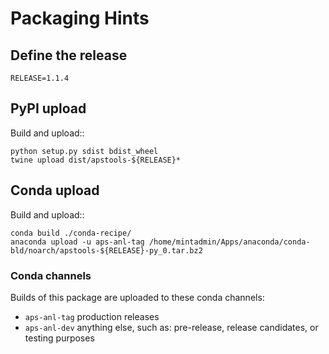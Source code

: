 # Packaging Hints

## Define the release

	RELEASE=1.1.4

## PyPI upload

Build and upload::

	python setup.py sdist bdist_wheel
	twine upload dist/apstools-${RELEASE}*

## Conda upload

Build and upload::

	conda build ./conda-recipe/
	anaconda upload -u aps-anl-tag /home/mintadmin/Apps/anaconda/conda-bld/noarch/apstools-${RELEASE}-py_0.tar.bz2

### Conda channels

Builds of this package are uploaded to these conda channels:

*    `aps-anl-tag`  production releases
*    `aps-anl-dev`  anything else, such as: pre-release, release candidates, or testing purposes
